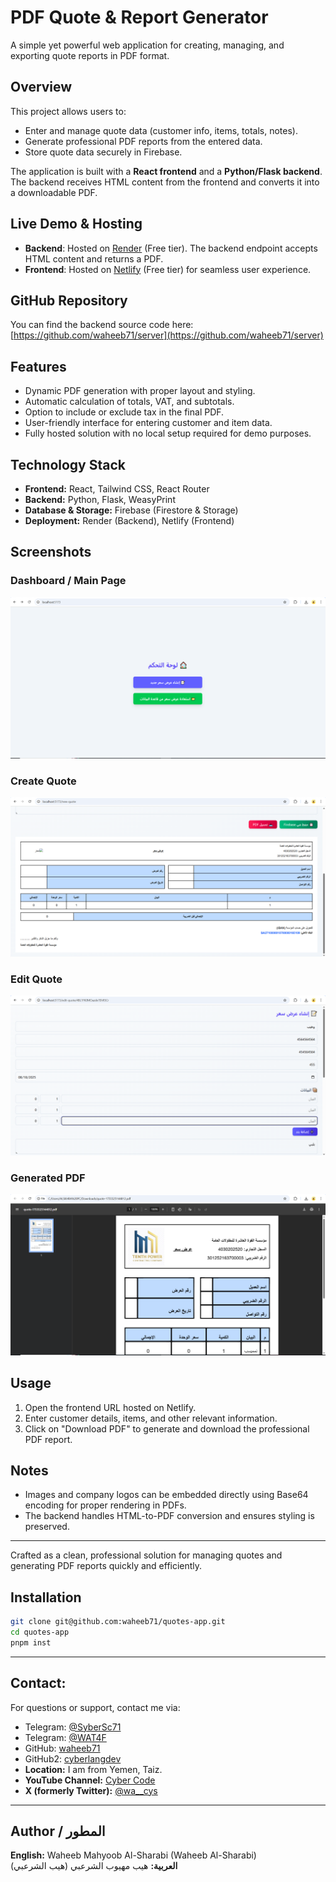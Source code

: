 # PDF Quote & Report Generator

A simple yet powerful web application for creating, managing, and exporting quote reports in PDF format.  

## Overview

This project allows users to:  
- Enter and manage quote data (customer info, items, totals, notes).  
- Generate professional PDF reports from the entered data.  
- Store quote data securely in Firebase.  

The application is built with a **React frontend** and a **Python/Flask backend**. The backend receives HTML content from the frontend and converts it into a downloadable PDF.  

## Live Demo & Hosting

- **Backend**: Hosted on [Render](https://render.com) (Free tier). The backend endpoint accepts HTML content and returns a PDF.  
- **Frontend**: Hosted on [Netlify](https://www.netlify.com) (Free tier) for seamless user experience.  

## GitHub Repository

You can find the backend source code here: [https://github.com/waheeb71/server](https://github.com/waheeb71/server)  

## Features

- Dynamic PDF generation with proper layout and styling.  
- Automatic calculation of totals, VAT, and subtotals.  
- Option to include or exclude tax in the final PDF.  
- User-friendly interface for entering customer and item data.  
- Fully hosted solution with no local setup required for demo purposes.  

## Technology Stack

- **Frontend:** React, Tailwind CSS, React Router  
- **Backend:** Python, Flask, WeasyPrint  
- **Database & Storage:** Firebase (Firestore & Storage)  
- **Deployment:** Render (Backend), Netlify (Frontend)  



## Screenshots

### Dashboard / Main Page
![Dashboard](screenshots/dashboard.png)

### Create Quote
![Create Quote](screenshots/create-quote.png)

### Edit Quote
![Edit Quote](screenshots/edit-quote.png)

### Generated PDF
![PDF Preview](screenshots/pdf-preview.png)

## Usage

1. Open the frontend URL hosted on Netlify.  
2. Enter customer details, items, and other relevant information.  
3. Click on "Download PDF" to generate and download the professional PDF report.  

## Notes

- Images and company logos can be embedded directly using Base64 encoding for proper rendering in PDFs.  
- The backend handles HTML-to-PDF conversion and ensures styling is preserved.  

---

Crafted as a clean, professional solution for managing quotes and generating PDF reports quickly and efficiently.


## Installation
```bash
git clone git@github.com:waheeb71/quotes-app.git
cd quotes-app
pnpm inst
```
---

##  Contact:
For questions or support, contact me via:
- Telegram: [@SyberSc71](https://t.me/SyberSc71)
- Telegram: [@WAT4F](https://t.me/WAT4F)
- GitHub: [waheeb71](https://github.com/waheeb71)
- GitHub2: [cyberlangdev](https://github.com/cyberlangdev)
- **Location:** I am from Yemen, Taiz.
- **YouTube Channel:** [Cyber Code](https://www.youtube.com/@cyber_code1)
- **X (formerly Twitter):** [@wa__cys](https://x.com/wa__cys)

---
## Author / المطور

**English:** Waheeb Mahyoob Al-Sharabi (Waheeb Al-Sharabi)  
**العربية:** هيب مهيوب الشرعبي (هيب الشرعبي)